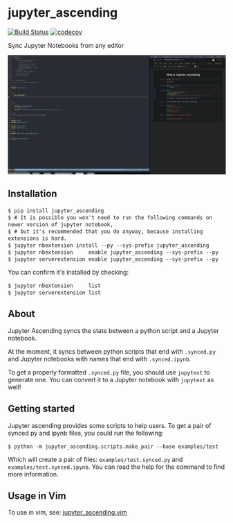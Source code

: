 
# jupyter_ascending

[![Build Status](https://travis-ci.org//jupyter_ascending.svg?branch=master)](https://travis-ci.org//jupyter_ascending)
[![codecov](https://codecov.io/gh//jupyter_ascending/branch/master/graph/badge.svg)](https://codecov.io/gh//jupyter_ascending)


Sync Jupyter Notebooks from any editor

![Jupyter Ascending](./media/simple_jupyter_ascending.gif)
## Installation

```
$ pip install jupyter_ascending
$ # It is possible you won't need to run the following commands on newer version of jupyter notebook,
$ # but it's recommended that you do anyway, because installing extensions is hard.
$ jupyter nbextension install --py --sys-prefix jupyter_ascending
$ jupyter nbextension     enable jupyter_ascending --sys-prefix --py
$ jupyter serverextension enable jupyter_ascending --sys-prefix --py
```

You can confirm it's installed by checking:
```
$ jupyter nbextension     list
$ jupyter serverextension list
```

## About

Jupyter Ascending syncs the state between a python script and a Jupyter notebook.

At the moment, it syncs between python scripts that end with `.synced.py` and Jupyter notebooks with names that end with `.synced.ipynb`.

To get a properly formatted `.synced.py` file, you should use `jupytext` to generate one. You can convert it to a Jupyter notebook with `jupytext` as well!

## Getting started

Jupyter ascending provides some scripts to help users. To get a pair of synced py and ipynb files, you could run the following:

```
$ python -m jupyter_ascending.scripts.make_pair --base examples/test
```

Which will create a pair of files: `examples/test.synced.py` and `examples/test.synced.ipynb`. You can read the help for the command to find more information.

## Usage in Vim

To use in vim, see: [jupyter_ascending.vim](https://github.com/untitled-ai/jupyter_ascending.vim)

